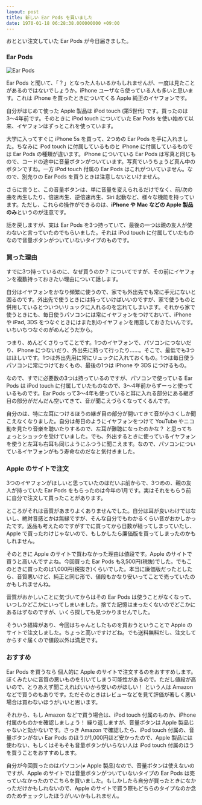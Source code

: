 ```yaml
---
layout: post
title: 新しい Ear Pods を買いました
date: 1970-01-18 06:28:38.000000000 +09:00
---
```

おととい注文していた Ear Pods が今日届きました。

### Ear Pods
![Ear Pods](/content/images/2016/04/IMG_2477.JPG)

Ear Pods と聞いて、「？」となった人もいるかもしれませんが、一度は見たことがあるのではないでしょうか。iPhone ユーザなら使っている人も多いと思います。これは iPhone を買ったときについてくる Apple 純正のイヤフォンです。

自分がはじめて使った Apple 製品は iPod touch (第5世代) です。買ったのは3〜4年前です。そのときに iPod touch についていた Ear Pods を使い始めて以来、イヤフォンはずっとこれを使っています。

大学に入ってすぐに iPhone 5s を買って、2つめの Ear Pods を手に入れました。ちなみに iPod touch に付属しているものと iPhone に付属しているものでは Ear Pods の種類が違います。iPhone についている Ear Pods は写真と同じもので、コードの途中に音量ボタンがついています。写真でいうちょうど真ん中のボタンですね。一方 iPod touch 付属の Ear Pods はこれがついていません。なので、別売りの Ear Pods を買うときは注意しないといけません。

さらに言うと、この音量ボタンは、単に音量を変えられるだけでなく、前/次の曲を再生したり、倍速再生、逆倍速再生、Siri 起動など、様々な機能を持っています。ただし、これらの操作ができるのは、**iPhone や Mac などの Apple 製品のみ**というのが注意です。

話を戻しますが、実は Ear Pods を3つ持っていて、最後の一つは親の友人が使わないと言っていたのでもらいました。それは iPod touch に付属していたものなので音量ボタンがついていないタイプのものです。

### 買った理由
すでに3つ持っているのに、なぜ買うのか？ についてですが、その前にイヤフォンを複数持っておきたい理由について話します。

自分はイヤフォンをかなり頻繁に使うので、家でも外出先でも常に手元にないと困るのです。外出先で使うときには持っていけばいいのですが、家で使うものと併用しているとついついリュックに入れるのを忘れてしまいます。それから家で使うときにも、毎日使うパソコンには常にイヤフォンをつけておいて、iPhone や iPad, 3DS をつなぐときにはまた別のイヤフォンを用意しておきたいんです。いちいちつなぐのがめんどうだから。

つまり、めんどくさりってことです。1つのイヤフォンで、パソコンにつないだり、iPhone につないだり、外出先に持って行ったり……。そこで、最低でも3つはほしいです。1つは外出先用に常にリュックに入れておくもの。1つは毎日使うパソコンに常につけておくもの、最後の1つは iPhone や 3DS につけるもの。

なので、すでに必要数の3つは持っているのですが、パソコンで使っている Ear Pods は iPod touch に付属していたものなので、3〜4年前からずーっと使っているものです。Ear Pods って3〜4年も使っていると耳に入れる部分にある継ぎ目の部分がだんだん空いてきて、音が聞こえづらくなってくるんです。

自分のは、特に左耳につけるほうの継ぎ目の部分が開いてきて音が小さくしか聞こえなくなりました。自分は毎日のようにイヤフォンをつけて YouTube やニコ動を見たり音楽を聴いたりするので、左耳が難聴になったのかな？ と思ってちょっとショックを受けていました。でも、外出するときに使っているイヤフォンを使うと左耳も右耳も同じようにふつうに聞こえます。なので、パソコンについているイヤフォンがもう寿命なのだなと気付きました。

### Apple のサイトで注文
3つのイヤフォンがほしいと思っていたのはだいぶ前からで、3つめの、親の友人が持っていた Ear Pods をもらったのは今年の1月です。実はそれをもらう前に自分で注文して買ったことがあります。

ところがそれは音質があまりよくありませんでした。自分は耳が良いわけではないし、絶対音感とかは無縁ですが、そんな自分でもわかるくらい音がおかしかったです。返品も考えたのですがすでに買ってから日数が経ってしまっていたし、Apple で買ったわけじゃないので、もしかしたら廉価版を買ってしまったのかもしれません。

そのときに Apple のサイトで買わなかった理由は値段です。Apple のサイトで買うと高いんですよね。今回買った Ear Pods も3,500円(税抜)でした。でもこのときに買ったのは1,000円(税抜き)くらいでした。本当に廉価版だったとしたら、音質悪いけど、純正と同じ形で、値段もかなり安いってことで売っていたのかもしれませんね。

音質がおかしいことに気づいてからはその Ear Pods は使うことがなくなって、いつしかどこかにいってしまいました。捨てた記憶はまったくないのでどこかにあるはずなのですが、いくら探しても見つかりませんでした。

そういう経緯があり、今回はちゃんとしたものを買おうということで Apple のサイトで注文しました。ちょっと高いですけどね。でも送料無料だし、注文してからすぐ届くので値段以外は満足です。

### おすすめ
Ear Pods を買うなら 個人的に Apple のサイトで注文するのをおすすめします。ぼくみたいに音質の悪いものを引いてしまう可能性があるので。ただし値段が高いので、とりあえず聞こえればいいから安いのがほしい！ という人は Amazon などで買うのもありです。ただそのときはレビューなどを見て評価が著しく悪い場合は買わないほうがいいと思います。

それから、もし Amazon などで買う場合は、iPod touch 付属のものか、iPhone 付属のものかを確認しましょう！ 繰り返しますが、音量ボタンは Apple 製品じゃないと効かないです。さっき Amazon で確認したら、iPod touch 付属の、音量ボタンがない Ear Pods のほうが1,000円ほど安かったので、Apple 製品には使わない、もしくはそもそも音量ボタンがいらない人は iPod touch 付属のほうを買うことをおすすめします。

自分が今回買ったのはパソコン(≠ Apple 製品)なので、音量ボタンは使えないのですが、Apple のサイトでは音量ボタンがついていないタイプの Ear Pods は売っていなかったのでこちらを買いました。もしかしたら自分が買ったときになかっただけかもしれないので、Apple のサイトで買う際もどちらのタイプなのか念のためチェックしたほうがいいかもしれません。

